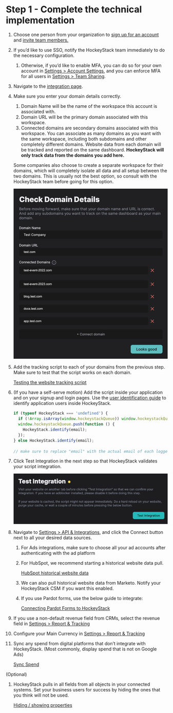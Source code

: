 # Step 1 - Complete the technical implementation

1. Choose one person from your organization to [sign up for an account](https://hockeystack.com/signup) and [invite team members.](https://hockeystack.com/dashboard/settings?tab=2)
2. If you’d like to use SSO, notify the HockeyStack team immediately to do the necessary configuration. 
    1. Otherwise, if you’d like to enable MFA, you can do so for your own account in [Settings > Account Settings](https://hockeystack.com/dashboard/settings?tab=6), and you can enforce MFA for all users in [Settings > Team Sharing](https://hockeystack.com/dashboard/settings?tab=2).
3. Navigate to the [integration page](https://hockeystack.com/dashboard/integration). 
4. Make sure you enter your domain details correctly.
    1. Domain Name will be the name of the workspace this account is associated with.
    2. Domain URL will be the primary domain associated with this workspace.
    3. Connected domains are secondary domains associated with this workspace. You can associate as many domains as you want with the same workspace, including both subdomains and other completely different domains. Website data from each domain will be tracked and reported on the same dashboard. **HockeyStack will only track data from the domains you add here.**
    
    Some companies also choose to create a separate workspace for their domains, which will completely isolate all data and all setup between the two domains. This is usually not the best option, so consult with the HockeyStack team before going for this option.
    
    ![Screenshot 2024-03-29 at 16.46.36.png](Step-1-Complete-the-technical-implementation/Screenshot_2024-03-29_at_16.46.36.png)
    
5. Add the tracking script to each of your domains from the previous step.  Make sure to test that the script works on each domain.
    
    [Testing the website tracking script](Step-1-Complete-the-technical-implementation/Testing-the-website-tracking-script.md)
    
6. (If you have a self-serve motion) Add the script inside your application and on your signup and login pages. Use the [user identification guide](../../Advanced-Features/Identifying-Users.md) to identify application users inside HockeyStack.
    
    ```jsx
    if (typeof HockeyStack === 'undefined') {
      if (!Array.isArray(window.hockeystackQueue)) window.hockeystackQueue = [];
      window.hockeystackQueue.push(function () {
        HockeyStack.identify(email);
      });
    } else HockeyStack.identify(email);
    
    // make sure to replace "email" with the actual email of each logged-in user. So the script should read like HockeyStack.identify('michael@dundermifflin.com') for the specific visitor.
    ```
    
7. Click Test Integration in the next step so that HockeyStack validates your script integration.
    
    ![Screenshot 2024-03-29 at 23.57.02.png](Step-1-Complete-the-technical-implementation/Screenshot_2024-03-29_at_23.57.02.png)
    
8. Navigate to [Settings > API & Integrations](http://hockeystack.com/dashboard/settings?tab=5), and click the Connect button next to all your desired data sources.
    1. For Ads integrations, make sure to choose all your ad accounts after authenticating with the ad platform
    2. For HubSpot, we recommend starting a historical website data pull.
        
        [HubSpot historical website data](Step-1-Complete-the-technical-implementation/HubSpot-historical-website-data.md)
        
    3. We can also pull historical website data from Marketo. Notify your HockeyStack CSM if you want this enabled.
    4. If you use Pardot forms, use the below guide to integrate:
        
        [Connecting Pardot Forms to HockeyStack](Step-1-Complete-the-technical-implementation/Connecting-Pardot-Forms-to-HockeyStack.md)
        
9. If you use a non-default revenue field from CRMs, select the revenue field in [Settings > Report & Tracking](https://hockeystack.com/dashboard/settings?tab=1)
10. Configure your Main Currency in [Settings > Report & Tracking](https://hockeystack.com/dashboard/settings?tab=1)
11. Sync any spend from digital platforms that don’t integrate with HockeyStack. (Most commonly, display spend that is not on Google Ads)
    
    [Sync Spend](../101-How-HockeyStack-Works/Sync-Spend.md)
    

(Optional)

1. HockeyStack pulls in all fields from all objects in your connected systems. Set your business users for success by hiding the ones that you think will not be used.
    
    [Hiding / showing properties](Step-1-Complete-the-technical-implementation/Hiding-showing-properties.md)